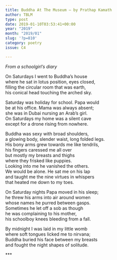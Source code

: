 ```yaml
---
title: Buddha At The Museum – by Prathap Kamath
author: TBLM
type: post
date: 2019-01-10T03:53:41+00:00
year: "2019"
month: "2019/01"
slug: '?p=810'
category: poetry
issue: C4

---
```

_From a schoolgirl&#8217;s diary_

On Saturdays I went to Buddha’s house  
where he sat in lotus position, eyes closed,  
filling the circular room that was earth,  
his conical head touching the arched sky.

Saturday was holiday for school. Papa would  
be at his office. Mama was always absent;  
she was in Dubai nursing an Arab’s girl.  
On Saturdays my home was a silent cave  
except for a drone rising from nowhere.

Buddha was sexy with broad shoulders,  
a glowing body, slender waist, long folded legs.  
His bony arms grew towards me like tendrils,  
his fingers caressed me all over  
but mostly my breasts and thighs  
where they frisked like puppies.  
Looking into me he vanished the others.  
We would be alone. He sat me on his lap  
and taught me the nine virtues in whispers  
that heated me down to my toes.

On Saturday nights Papa moved in his sleep;  
he threw his arms into air around women  
whose names he purred between gasps.  
Sometimes he let off a sob as though  
he was complaining to his mother,  
his schoolboy knees bleeding from a fall.

By midnight I was laid in my little womb  
where soft tongues licked me to nirvana;  
Buddha buried his face between my breasts  
and fought the night shapes of solitude. 

\***

